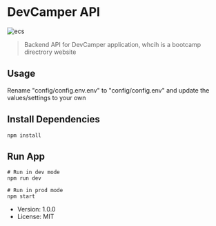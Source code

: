 # DevCamper API

![ecs](https://user-images.githubusercontent.com/61608724/170886779-87b55624-6cca-419b-92e8-326b23088091.jpeg)

> Backend API for DevCamper application, whcih is a bootcamp directrory website

## Usage

Rename "config/config.env.env" to "config/config.env" and update the values/settings to your own

## Install Dependencies

```
npm install
```

## Run App

```
# Run in dev mode
npm run dev

# Run in prod mode
npm start
```

- Version: 1.0.0
- License: MIT
